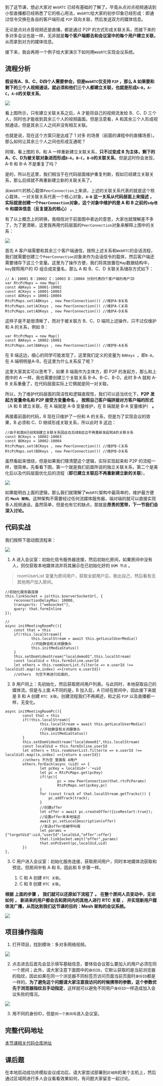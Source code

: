 到了这节课，想必大家对 `WebRTC` 已经有基础的了解了。毕竟从点对点视频通话到小型直播都已经熟悉了它的核心用法，`WebRTC`给大家的初步印象已经形成：即通过信令交换在各自的客户端形成 `P2P` 双向关联，然后发送双方的媒体信息。

无论是点对点音视频还是直播，都是通过 P2P 的方式形成关联关系，而接下来的多对多会议也是一样，无非就是**每个客户端都去和会议室中的每个用户建立关联，** 从而拿到对方的媒体信息。

接下来，我会再用一个例子给大家演示下如何用`WebRTC`实现会议系统。

## 流程分析

**假设有A、B、C、D四个人需要参会，但是`WebRTC`仅支持 `P2P` ，那么 A 如果要和剩下的三个人视频通话，就必须和他们三个人都建立关联，也就是形成`A-B`，`A-C`，`A-D`的关联关系**。

![](img\9\1.image)

看上图所示，只有建立关联关系之后，A 才能将自己的视频流发给 B、C、D 三个人，同时也才能收到其余三个人的视频画面。但是注意看，A 和其余三个人形成视频通话，但是其余三人之间并没有相互关联。

也就是说，现在这个方案只是达成了 1 对多 的场景（前面的课程中的直播场景）。那么如何让其余三个人之间也形成互通呢？

同理，看上图的 B，和 A 一样重新建立关联关系，**只不过变成 B 为主体，剩下的A、C、D为被关联对象进而形成`B-A`，`B-C`，`B-D`的关联关系**。但是这时你会发现，A-B 和 B-A 不是重复了吗？

是的，所以在这里，我们相当于在代码层面维护重复判断，假如已经建立关联关系，那么后续就不再重新建立新的关联关系了。

从`WebRTC`的核心载体`PeerConnection`上来讲，上述的关联关系代表的就是这个核心载体，一对关联关系代表一个核心对象，**`A-B`** **这一关系从代码层面上来描述** **，** **实际就是创建一个`PeerConnection`对象，这个对象中维护的是 A 和 B 之前的`sdp信令` 和媒体信息（反复提及的核心）** 。

有了以上概念上的转换，我相信对于前面图中表达的意思，大家也就理解差不多了，为了更清晰，这里我再用代码层面的`PeerConnection`对象来解释上图中的关系：

![](img\9\2.image)

首先 A 客户端需要和其余三个客户端通信，按照上述关系和`WebRTC`的会话流程，我们就需要创建三个`PeerConnection`对象来作为会话信令的载体，然后客户端还需要储存下这三个变量。这里为了操作方便，我们将其放置在`Map`数据结构中，`key`按照用户的 ID 组合成变量名，那么 A 和 B、C、D 关联关系储存方式如下：

```
// A：10001 B：10002 C：10003 D：10004 分别代表四个客户端的用户ID
var RtcPcMaps = new Map()
const ABKeys = 10001-10002
const ACKeys = 10001-10003
const ADKeys = 10001-10004
RtcPcMaps.set(ABKeys , new PeerConnection()) //维护A-B关系
RtcPcMaps.set(ACKeys , new PeerConnection()) //维护A-C关系
RtcPcMaps.set(ADKeys , new PeerConnection()) //维护A-D关系
```

这样子是不是很清晰了，而对于被关联方 B、C、D 端同上述操作，只不过仅维护和 A 的关系，例如 B：

```
var RtcPcMaps = new Map()
const BAKeys = 10002-10001
RtcPcMaps.set(BAKeys , new PeerConnection()) //维护B-A关系
```

在 B 端这边，细心的同学可能发现了，这里我们定义的变量为 ` BAKeys  `，即`B-A`，在 A 端明明是A-B，在这里为什么关系反了呢？

这里大家其实可以思考下，如果 B 端我作为主体方，即 P2P 的发起方，那么和上图中的 A 一样，我也需要创建三个关联关系 B-A、B-C、B-D，此时 B-A 就和 A-B 关系重叠了，在代码层面实际上它俩就是同一对关联。

所以，为了维护代码层面的简洁性和逻辑直观性，我们可以适当优化下，**P2P** **发起方变量命名和 P2P 接受方变量命名** **，** **按照自己客户端拼接对方客户端的形式**（A 和 B 建立关联，在 A 端就是 A-B 变量维护，在 B 端就是 B-A 变量维护） **。**

再接着前面的代码，B 现在只维护了一份和 A 的关系，但是为了实现会议的效果，B 必须和 C、D 继续形成关联关系，所以此时 B 这边：

```
//由于前面A已经和B建立关联关系因此在后续B这边不再重新发起和A的关联关系
const BCKeys = 10002-10003
const BDKeys = 10002-10004
RtcPcMaps.set(BCKeys , new PeerConnection()) //维护B-C关系
RtcPcMaps.set(BDKeys , new PeerConnection()) //维护B-D关系
```

虽然看起来很绕，但是如果我们理清楚这个逻辑，实际实现起来和 P2P 的流程一样，很简单。先看看下图，第一个就是我们前面所说的独立关联关系，第二个是美化后以及代码层面优化后的流程（**即已建立关联后不再重新建立新的关联**）。

![](img\9\3.image)

如果能明白上面的逻辑，那么我们就理解了`WebRTC`架构中最简单的，维护最方便的 **`Mesh 架构`**。这种架构不需要经过任何流媒体服务器，端对端的就可以直接实现多人视频通话，虽然简单，但是也有它的缺点，那就是**昂贵的宽带，下一节我们会深入讨论。**

## 代码实战

我们按照下面动图流程来：

![](img\9\4.image)

  


1.  A 进入会议室：初始化信令服务器连接，然后初始化房间，如果房间中没有人，则仅获取本地媒体流并将其展示在已初始化好的 `DOM 节点` 。

> roomUserList 变量为房间用户，获取全部用户后，剔出自己，然后看有无其他用户加入房间。

```
//初始化服务器连接
this.linkSocket = io(this.$serverSocketUrl, {
    reconnectionDelayMax: 10000,
    transports: ["websocket"],
    query: that.formInline
});

//
async initMeetingRoomPc(){
    const that = this
    if(!this.localStream){
            this.localStream = await this.getLocalUserMedia()
            //开始静音和关闭摄像头
            this.initMediaStatus()
    }
    this.setDomVideoStream("localdemo01",this.localStream)
    const localUid = this.formInline.userId
    let others = this.roomUserList.filter(e => e.userId !== localUid).map((e,index) =>{return e.userId})
    //others  为空不再进行后面的,
```

2.  B 用户同上：先初始化，然后获取房间用户列表。与此同时，本地获取自己的媒体流。但是与上面 A不同的是，B 加入后，A 已经在房间中，因此接下来就是 B 和 A 创建 `RTC 关联`。创建流程我们不再阐述，和之前 `P2P` 以及直播都一样，无变化。

```
async initMeetingRoomPc(){
        const that = this
        if(!this.localStream){
                this.localStream = await this.getLocalUserMedia()
                //开始静音和关闭摄像头
                this.initMediaStatus()
        }
        this.setDomVideoStream("localdemo01",this.localStream)
        const localUid = this.formInline.userId
        let others = this.roomUserList.filter(e => e.userId !== localUid).map((e,index) =>{return e.userId})
        //others 不为空 里面有 A用户 
        others.forEach(async (uid) => {
                let pcKey = localUid+'-'+uid
                let pc = RtcPcMaps.get(pcKey)
                if(!pc){
                        pc = new PeerConnection(that.rtcPcParams)
                        RtcPcMaps.set(pcKey,pc)
                }
                for (const track of that.localStream.getTracks()) {
                    pc.addTrack(track);
                }
                //创建offer
                let offer = await pc.createOffer({iceRestart:true});
                //设置offer未本地描述
                await pc.setLocalDescription(offer)
                //发送offer给被呼叫端
                let params = {"targetUid":uid,"userId":localUid,"offer":offer}
                that.linkSocket.emit("offer",params)
                that.onPcEvent(pc,localUid,uid)
        })
},
```

3.  C 用户进入会议室：初始化服务连接，获取房间用户，同时本地媒体流获取和预览。但房间中有 A 和 B，因此和 B 步骤一样。

    1.  C 和 A 创建 `RTC 关联`。
    1.  C 和 B 创建 `RTC 关联`。

**根据** **上面的步骤** **，** **我们就可以还原如下流程了** **。** **在整个房间人员变动中，无论如何** **，** **新进来的用户都会去和房间内的其他人进行** **RTC** **关联** **，** **并实现新用户媒体流广播，从而达到我们这节课的目的：Mesh 架构的会议系统。**

![](img\9\5.image)

## 项目操作指南

1.  打开项目，找到模块：多对多网络视频。

![](img\9\6.image)

2.  点击进去后首先会显示填写基础信息，要体验会议那么要加入的用户必须在同一个房间；此外，请大家注意下面图中的`身份ID`，它默认获取的是当前浏览器的指纹，因此如果在同一个浏览器不同标签页访问页面当前页面时`身份ID`都是一样的。**为了避免这个问题请大家注意我访问的时候携带的参数，这个参数优先于浏览器指纹且手动指定**，这样就可以避免不同用户`身份ID`一样造成加入会议失败的情况。

![](img\9\7.image)

3.  用不同的身份ID，但是`同一个房间号`进入会议室。

## 完整代码地址

[本节课相关代码仓库地址](https://github.com/wangsrGit119/suke-webrtc-course/blob/main/webrtc-link-demo/src/views/demo03-many2many.vue)

## 课后题

在本地启动成功并模拟会议成功后，请大家尝试部署到`区域网`的某个主机上，然后通过区域网进行多人会议看看效果如何，有问题大家留言一起讨论。
